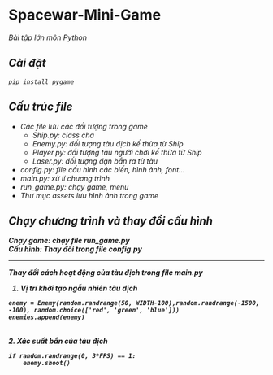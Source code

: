<h1> Spacewar-Mini-Game </h1>
<i>Bài tập lớn môn Python<i>
  
<h2>Cài đặt</h2> 
  
  `pip install pygame`

<h2>Cấu trúc file</h2>
<ul>
  <li>Các file lưu các đối tượng trong game
    <ul>
    <li>Ship.py: class cha</li>
    <li>Enemy.py: đối tượng tàu địch kế thừa từ Ship</li>
    <li>Player.py: đối tượng tàu người chơi kế thừa từ Ship</li>
    <li>Laser.py: đối tượng đạn bắn ra từ tàu</li>
    </ul>
  </li>
  <li>config.py: file cấu hình các biến, hình ảnh, font...</li>
  <li>main.py: xử lí chương trình</py>
  <li>run_game.py: chạy game, menu</li>
  <li>Thư mục assets lưu hình ảnh trong game</li>
</ul>
<h2>Chạy chương trình và thay đổi cấu hình</h2>
<b>Chạy game: chạy file run_game.py</b><br>
<b>Cấu hình: Thay đổi trong file config.py<b><br>
<hr>
Thay đổi cách hoạt động của tàu địch trong file main.py
<br>
 
1. Vị trí khởi tạo ngẫu nhiên tàu địch 
  
```
enemy = Enemy(random.randrange(50, WIDTH-100),random.randrange(-1500, -100), random.choice(['red', 'green', 'blue']))
enemies.append(enemy)
```
<br>
2. Xác suất bắn của tàu địch
  
```
if random.randrange(0, 3*FPS) == 1:
    enemy.shoot()
```

  
